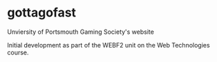 gottagofast
===========

Unviersity of Portsmouth Gaming Society's website

Initial development as part of the WEBF2 unit on the Web Technologies course.
